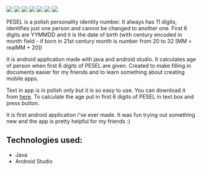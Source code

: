 <p align="left">
    <img src="https://img.shields.io/github/stars/msarnacki/pesel-app"/>
    <img src="https://img.shields.io/github/watchers/msarnacki/pesel-app"/>
    <img src="https://img.shields.io/github/commit-activity/t/msarnacki/pesel-app"/>
    <img src="https://img.shields.io/github/last-commit/msarnacki/pesel-app"/>
    <img src="https://img.shields.io/github/issues/msarnacki/pesel-app"/>
    <img src="https://img.shields.io/github/languages/top/msarnacki/pesel-app"/>
    <img src="https://img.shields.io/github/repo-size/msarnacki/pesel-app"/>
</p>

PESEL is a polish personality identity number. It always has 11 digits, identifies just one person and cannot be changed to another one. First 6 digits are YYMMDD and it is the date of birth (with century encoded in month field - if born in 21st century month is number from 20 to 32 [MM = realMM + 20])

It is android application made with java and android studio. It calculates age of person when first 6 digits of PESEL are given. Created to make filling in documents easier for my friends and to learn something about creating mobile apps.

Text in app is in polish only but it is so easy to use. You can download it from [here]("../apk"). To calculate the age put in first 6 digits of PESEL in text box and press button. 

It is first android application i've ever made. It was fun trying out something new and the app is pretty helpful for my friends :)

## Technologies used:
- Java
- Android Studio

